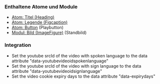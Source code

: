 ### Enthaltene Atome und Module
* [Atom: Titel (Heading)](../../atoms/headings/headings.html)
* [Atom: Legende (Figcaption)](../../atoms/figcaption/figcaption.html)
* [Atom: Button](../../atoms/button/button.html) (Playbutton)
* [Modul: Bild (ImageFigure)](../../atoms/button/button.html) (Standbild)

### Integration

* Set the youtube srcId of the video with spoken language to the data attribute "data-youtubevideoidspokenlanguage"
* Set the youtube srcId of the video with sign language to the data attribute "data-youtubevideoidsignlanguage"
* Set the video cookie expiry days to the data attribute "data-expirydays"
